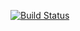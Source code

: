 [![Build Status](https://travis-ci.org/elizabeth24602/e-commerce.svg?branch=master)](https://travis-ci.org/elizabeth24602/e-commerce)